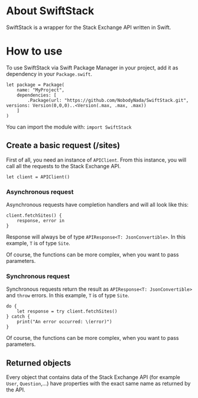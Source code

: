 # About SwiftStack
SwiftStack is a wrapper for the Stack Exchange API written in Swift.


# How to use

To use SwiftStack via Swift Package Manager in your project, add it as dependency in your `Package.swift`.
```
let package = Package(
    name: "MyProject",
    dependencies: [
        .Package(url: "https://github.com/NobodyNada/SwiftStack.git", versions: Version(0,0,0)..<Version(.max, .max, .max))
    ]
)
```

You can import the module with: `import SwiftStack`

## Create a basic request (/sites)

First of all, you need an instance of `APIClient`. From this instance, you will call all the requests to the Stack Exchange API.

    let client = APIClient()
    
### Asynchronous request

Asynchronous requests have completion handlers and will all look like this:

    client.fetchSites() {
        response, error in
    }
    
Response will always be of type `APIResponse<T: JsonConvertible>`. In this example, `T` is of type `Site`.

Of course, the functions can be more complex, when you want to pass parameters.

### Synchronous request

Synchronous requests return the result as `APIResponse<T: JsonConvertible>` and `throw` errors. In this example, `T` is of type `Site`.

```
do {
    let response = try client.fetchSites()
} catch {
    print("An error occurred: \(error)")
}
```

Of course, the functions can be more complex, when you want to pass parameters.


## Returned objects

Every object that contains data of the Stack Exchange API (for example `User`, `Question`,...) have properties with the exact same name as returned by the API.
